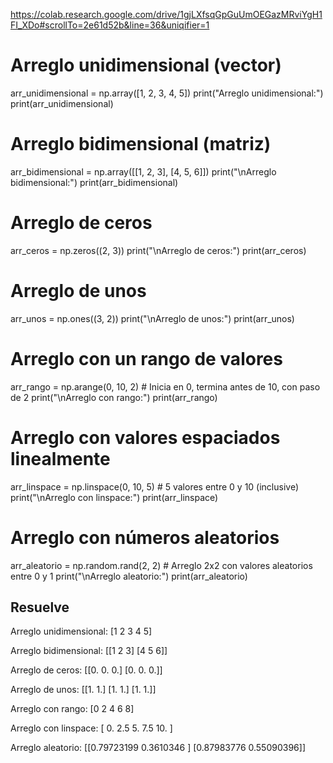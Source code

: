 https://colab.research.google.com/drive/1gjLXfsqGpGuUmOEGazMRviYgH1FI_XDo#scrollTo=2e61d52b&line=36&uniqifier=1

# Arreglo unidimensional (vector)
arr_unidimensional = np.array([1, 2, 3, 4, 5])
print("Arreglo unidimensional:")
print(arr_unidimensional)

# Arreglo bidimensional (matriz)
arr_bidimensional = np.array([[1, 2, 3], [4, 5, 6]])
print("\nArreglo bidimensional:")
print(arr_bidimensional)

# Arreglo de ceros
arr_ceros = np.zeros((2, 3))
print("\nArreglo de ceros:")
print(arr_ceros)

# Arreglo de unos
arr_unos = np.ones((3, 2))
print("\nArreglo de unos:")
print(arr_unos)

# Arreglo con un rango de valores
arr_rango = np.arange(0, 10, 2) # Inicia en 0, termina antes de 10, con paso de 2
print("\nArreglo con rango:")
print(arr_rango)

# Arreglo con valores espaciados linealmente
arr_linspace = np.linspace(0, 10, 5) # 5 valores entre 0 y 10 (inclusive)
print("\nArreglo con linspace:")
print(arr_linspace)

# Arreglo con números aleatorios
arr_aleatorio = np.random.rand(2, 2) # Arreglo 2x2 con valores aleatorios entre 0 y 1
print("\nArreglo aleatorio:")
print(arr_aleatorio)

## Resuelve 

Arreglo unidimensional:
[1 2 3 4 5]

Arreglo bidimensional:
[[1 2 3]
 [4 5 6]]

Arreglo de ceros:
[[0. 0. 0.]
 [0. 0. 0.]]

Arreglo de unos:
[[1. 1.]
 [1. 1.]
 [1. 1.]]

Arreglo con rango:
[0 2 4 6 8]

Arreglo con linspace:
[ 0.   2.5  5.   7.5 10. ]

Arreglo aleatorio:
[[0.79723199 0.3610346 ]
 [0.87983776 0.55090396]]